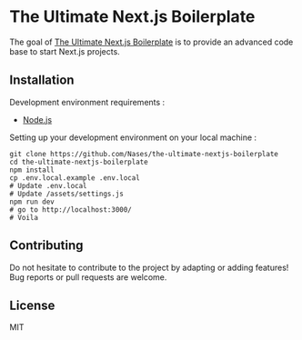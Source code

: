 # The Ultimate Next.js Boilerplate

The goal of [The Ultimate Next.js Boilerplate](https://nextjsboilerplate.com/) is to provide an advanced code base to start Next.js projects.

## Installation

Development environment requirements :
- [Node.js](https://nodejs.org/en/download/)

Setting up your development environment on your local machine :
```
git clone https://github.com/Nases/the-ultimate-nextjs-boilerplate
cd the-ultimate-nextjs-boilerplate
npm install
cp .env.local.example .env.local
# Update .env.local
# Update /assets/settings.js
npm run dev
# go to http://localhost:3000/
# Voila
```

## Contributing

Do not hesitate to contribute to the project by adapting or adding features! Bug reports or pull requests are welcome.

## License

MIT
